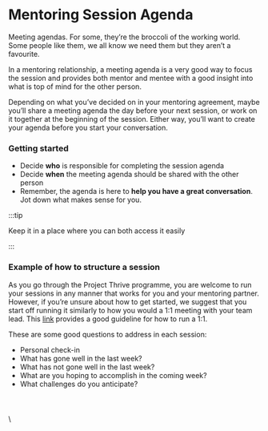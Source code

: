 # Mentoring Session Agenda

Meeting agendas. For some, they’re the broccoli of the working world. Some people like them, we all know we need them but they aren’t a favourite.&#x20;

In a mentoring relationship, a meeting agenda is a very good way to focus the session and provides both mentor and mentee with a good insight into what is top of mind for the other person.&#x20;

Depending on what you’ve decided on in your mentoring agreement, maybe you’ll share a meeting agenda the day before your next session, or work on it together at the beginning of the session. Either way, you’ll want to create your agenda before you start your conversation.

### Getting started <a href="#getting-started" id="getting-started"></a>

* Decide **who** is responsible for completing the session agenda
* Decide **when** the meeting agenda should be shared with the other person
* Remember, the agenda is here to **help you have a great conversation**. Jot down what makes sense for you.

:::tip

Keep it in a place where you can both access it easily

:::

### Example of how to structure a session <a href="#example-of-how-to-structure-a-session" id="example-of-how-to-structure-a-session"></a>

As you go through the Project Thrive programme, you are welcome to run your sessions in any manner that works for you and your mentoring partner. However, if you’re unsure about how to get started, we suggest that you start off running it similarly to how you would a 1:1 meeting with your team lead. This [link](https://getlighthouse.com/blog/one-on-ones-employee-know/) provides a good guideline for how to run a 1:1.

These are some good questions to address in each session:

* Personal check-in
* What has gone well in the last week?
* What has not gone well in the last week?
* What are you hoping to accomplish in the coming week?
* What challenges do you anticipate?

​

### &#x20;<a href="#undefined" id="undefined"></a>

\
